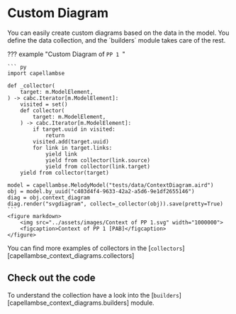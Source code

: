 <!--
 ~ SPDX-FileCopyrightText: Copyright DB InfraGO AG and the capellambse-context-diagrams contributors
 ~ SPDX-License-Identifier: Apache-2.0
 -->

# Custom Diagram

You can easily create custom diagrams based on the data in the model. You define the data collection, and the ´builders´ module takes care of the rest.

??? example "Custom Diagram of `PP 1 `"

    ``` py
    import capellambse

    def _collector(
        target: m.ModelElement,
    ) -> cabc.Iterator[m.ModelElement]:
        visited = set()
        def collector(
            target: m.ModelElement,
        ) -> cabc.Iterator[m.ModelElement]:
            if target.uuid in visited:
                return
            visited.add(target.uuid)
            for link in target.links:
                yield link
                yield from collector(link.source)
                yield from collector(link.target)
        yield from collector(target)

    model = capellambse.MelodyModel("tests/data/ContextDiagram.aird")
    obj = model.by_uuid("c403d4f4-9633-42a2-a5d6-9e1df2655146")
    diag = obj.context_diagram
    diag.render("svgdiagram", collect=_collector(obj)).save(pretty=True)
    ```
    <figure markdown>
        <img src="../assets/images/Context of PP 1.svg" width="1000000">
        <figcaption>Context of PP 1 [PAB]</figcaption>
    </figure>

You can find more examples of collectors in the
[`collectors`][capellambse_context_diagrams.collectors]

## Check out the code

To understand the collection have a look into the
[`builders`][capellambse_context_diagrams.builders]
module.
